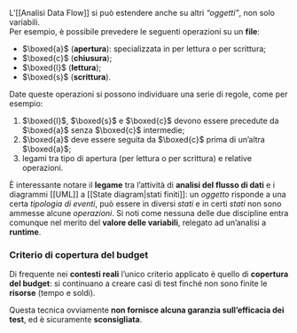 L’[[Analisi Data Flow]] si può estendere anche su altri _“oggetti”_, non solo variabili.  
Per esempio, è possibile prevedere le seguenti operazioni su un **file**:

- $\boxed{a}$  (**apertura**): specializzata in per lettura o per scrittura;
- $\boxed{c}$ (**chiusura**);
- $\boxed{l}$ (**lettura**);
- $\boxed{s}$ (**scrittura**).

Date queste operazioni si possono individuare una serie di regole, come per esempio:
1. $\boxed{l}$, $\boxed{s}$ e $\boxed{c}$  devono essere precedute da $\boxed{a}$  senza $\boxed{c}$ intermedie;
2. $\boxed{a}$ deve essere seguita da $\boxed{c}$ prima di un’altra $\boxed{a}$;
3. legami tra tipo di apertura (per lettura o per scrittura) e relative operazioni.

È interessante notare il **legame** tra l’attività di **analisi del flusso di dati** e i diagrammi [[UML]] a [[State diagram|stati finiti]]: un _oggetto_ risponde a una certa _tipologia di eventi_, può essere in diversi _stati_ e in certi _stati_ non sono ammesse alcune _operazioni_. Si noti come nessuna delle due discipline entra comunque nel merito del **valore delle variabili**, relegato ad un’analisi a **runtime**.

### Criterio di copertura del budget

Di frequente nei **contesti reali** l’unico criterio applicato è quello di **copertura del budget**: 
si continuano a creare casi di test finché non sono finite le **risorse** (tempo e soldi). 

Questa tecnica ovviamente **non fornisce alcuna garanzia sull’efficacia dei test**, ed è sicuramente **sconsigliata**.